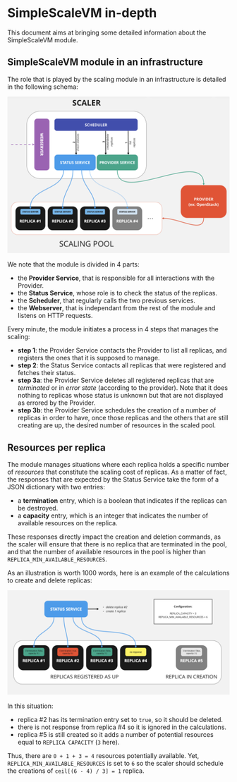 # SimpleScaleVM in-depth

This document aims at bringing some detailed information about the SimpleScaleVM module.


## SimpleScaleVM module in an infrastructure

The role that is played by the scaling module in an infrastructure is detailed in the following schema:

![infrastructure](./infrastructure.png)

We note that the module is divided in 4 parts:
* the **Provider Service**, that is responsible for all interactions with the Provider.
* the **Status Service**, whose role is to check the status of the replicas.
* the **Scheduler**, that regularly calls the two previous services.
* the **Webserver**, that is independant from the rest of the module and listens on HTTP requests.

Every minute, the module initiates a process in 4 steps that manages the scaling:
* **step 1**: the Provider Service contacts the Provider to list all replicas, and registers the ones that it is supposed to manage.
* **step 2**: the Status Service contacts all replicas that were registered and fetches their status.
* **step 3a**: the Provider Service deletes all registered replicas that are _terminated_ or in _error state_ (according to the provider). Note that it does nothing to replicas whose status is unknown but that are not displayed as errored by the Provider.
* **step 3b**: the Provider Service schedules the creation of a number of replicas in order to have, once those replicas and the others that are still creating are up, the desired number of resources in the scaled pool.


## Resources per replica

The module manages situations where each replica holds a specific number of _resources_ that constitute the scaling cost of replicas. As a matter of fact, the responses that are expected by the Status Service take the form of a JSON dictionary with two entries:
* a **termination** entry, which is a boolean that indicates if the replicas can be destroyed.
* a **capacity** entry, which is an integer that indicates the number of available resources on the replica.

These responses directly impact the creation and deletion commands, as the scaler will ensure that there is no replica that are terminated in the pool, and that the number of available resources in the pool is higher than `REPLICA_MIN_AVAILABLE_RESOURCES`.

As an illustration is worth 1000 words, here is an example of the calculations to create and delete replicas:

![resources](./resources.png)

In this situation:
* replica #2 has its termination entry set to `true`, so it should be deleted.
* there is not response from replica #4 so it is ignored in the calculations.
* replica #5 is still created so it adds a number of potential resources equal to `REPLICA CAPACITY` (`3` here).

Thus, there are `0 + 1 + 3 = 4` resources potentially available. Yet, `REPLICA_MIN_AVAILABLE_RESOURCES` is set to `6` so the scaler should schedule the creations of `ceil[(6 - 4) / 3] = 1` replica.
